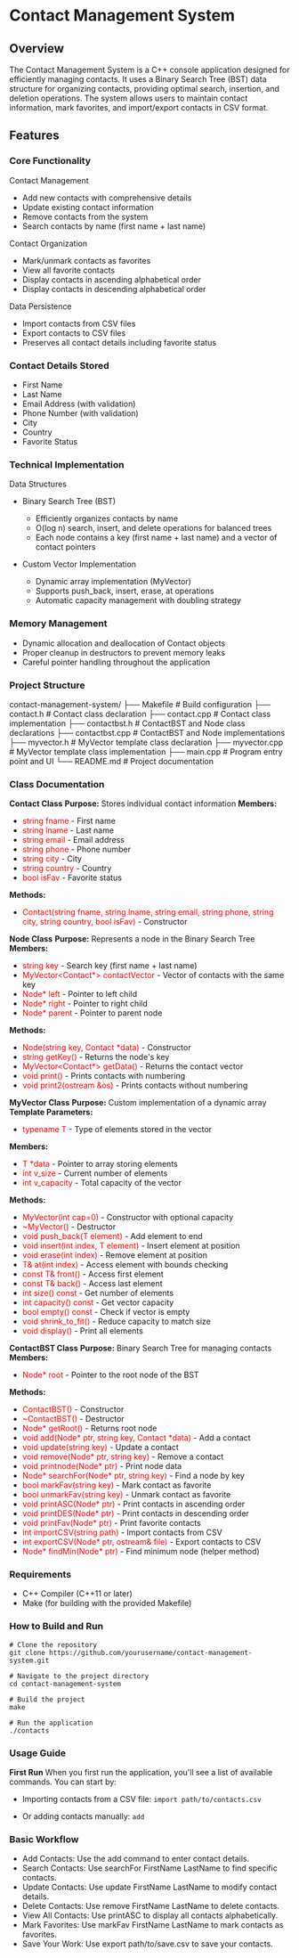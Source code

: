 # Contact Management System

## Overview
The Contact Management System is a C++ console application designed for efficiently managing contacts. It uses a Binary Search Tree (BST) data structure for organizing contacts, providing optimal search, insertion, and deletion operations. The system allows users to maintain contact information, mark favorites, and import/export contacts in CSV format.

## Features
### Core Functionality

Contact Management

- Add new contacts with comprehensive details
- Update existing contact information
- Remove contacts from the system
- Search contacts by name (first name + last name)


Contact Organization

- Mark/unmark contacts as favorites
- View all favorite contacts
- Display contacts in ascending alphabetical order
- Display contacts in descending alphabetical order


Data Persistence

- Import contacts from CSV files
- Export contacts to CSV files
- Preserves all contact details including favorite status

### Contact Details Stored

- First Name
- Last Name
- Email Address (with validation)
- Phone Number (with validation)
- City
- Country
- Favorite Status

### Technical Implementation
Data Structures

- Binary Search Tree (BST)

    - Efficiently organizes contacts by name
    - O(log n) search, insert, and delete operations for balanced trees
    - Each node contains a key (first name + last name) and a vector of contact pointers


- Custom Vector Implementation

    - Dynamic array implementation (MyVector)
    - Supports push_back, insert, erase, at operations
    - Automatic capacity management with doubling strategy

### Memory Management

- Dynamic allocation and deallocation of Contact objects
- Proper cleanup in destructors to prevent memory leaks
- Careful pointer handling throughout the application

### Project Structure
contact-management-system/
├── Makefile                # Build configuration
├── contact.h               # Contact class declaration
├── contact.cpp             # Contact class implementation
├── contactbst.h            # ContactBST and Node class declarations
├── contactbst.cpp          # ContactBST and Node implementations
├── myvector.h              # MyVector template class declaration
├── myvector.cpp            # MyVector template class implementation
├── main.cpp                # Program entry point and UI
└── README.md               # Project documentation

### Class Documentation
__Contact Class__
__Purpose:__ Stores individual contact information
**Members:**

* <span style="color:red">string fname</span> - First name
* <span style="color:red">string lname</span> - Last name
* <span style="color:red">string email</span> - Email address
* <span style="color:red">string phone</span> - Phone number
* <span style="color:red">string city</span> - City
* <span style="color:red">string country</span> - Country
* <span style="color:red">bool isFav</span> - Favorite status

**Methods:**

* <span style="color:red">Contact(string fname, string lname, string email, string phone, string city, string country, bool isFav)</span> - Constructor

**Node Class**
**Purpose:** Represents a node in the Binary Search Tree
**Members:**

* <span style="color:red">string key</span> - Search key (first name + last name)
* <span style="color:red">MyVector<Contact*> contactVector</span> - Vector of contacts with the same key
* <span style="color:red">Node* left</span> - Pointer to left child
* <span style="color:red">Node* right</span> - Pointer to right child
* <span style="color:red">Node* parent</span> - Pointer to parent node

**Methods:**

* <span style="color:red">Node(string key, Contact *data)</span> - Constructor
* <span style="color:red">string getKey()</span> - Returns the node's key
* <span style="color:red">MyVector<Contact*> getData()</span> - Returns the contact vector
* <span style="color:red">void print()</span> - Prints contacts with numbering
* <span style="color:red">void print2(ostream &os)</span> - Prints contacts without numbering

**MyVector Class**
**Purpose:** Custom implementation of a dynamic array
**Template Parameters:**

* <span style="color:red">typename T</span> - Type of elements stored in the vector

**Members:**

* <span style="color:red">T *data</span> - Pointer to array storing elements
* <span style="color:red">int v_size</span> - Current number of elements
* <span style="color:red">int v_capacity</span> - Total capacity of the vector

**Methods:**

* <span style="color:red">MyVector(int cap=0)</span> - Constructor with optional capacity
* <span style="color:red">~MyVector()</span> - Destructor
* <span style="color:red">void push_back(T element)</span> - Add element to end
* <span style="color:red">void insert(int index, T element)</span> - Insert element at position
* <span style="color:red">void erase(int index)</span> - Remove element at position
* <span style="color:red">T& at(int index)</span> - Access element with bounds checking
* <span style="color:red">const T& front()</span> - Access first element
* <span style="color:red">const T& back()</span> - Access last element
* <span style="color:red">int size() const</span> - Get number of elements
* <span style="color:red">int capacity() const</span> - Get vector capacity
* <span style="color:red">bool empty() const</span> - Check if vector is empty
* <span style="color:red">void shrink_to_fit()</span> - Reduce capacity to match size
* <span style="color:red">void display()</span> - Print all elements

**ContactBST Class**
**Purpose:** Binary Search Tree for managing contacts
**Members:**

* <span style="color:red">Node* root</span> - Pointer to the root node of the BST

**Methods:**

* <span style="color:red">ContactBST()</span> - Constructor
* <span style="color:red">~ContactBST()</span> - Destructor
* <span style="color:red">Node* getRoot()</span> - Returns root node
* <span style="color:red">void add(Node* ptr, string key, Contact *data)</span> - Add a contact
* <span style="color:red">void update(string key)</span> - Update a contact
* <span style="color:red">void remove(Node* ptr, string key)</span> - Remove a contact
* <span style="color:red">void printnode(Node* ptr)</span> - Print node data
* <span style="color:red">Node* searchFor(Node* ptr, string key)</span> - Find a node by key
* <span style="color:red">bool markFav(string key)</span> - Mark contact as favorite
* <span style="color:red">bool unmarkFav(string key)</span> - Unmark contact as favorite
* <span style="color:red">void printASC(Node* ptr)</span> - Print contacts in ascending order
* <span style="color:red">void printDES(Node* ptr)</span> - Print contacts in descending order
* <span style="color:red">void printFav(Node* ptr)</span> - Print favorite contacts
* <span style="color:red">int importCSV(string path)</span> - Import contacts from CSV
* <span style="color:red">int exportCSV(Node* ptr, ostream& file)</span> - Export contacts to CSV
* <span style="color:red">Node* findMin(Node* ptr)</span> - Find minimum node (helper method)

### Requirements

* C++ Compiler (C++11 or later)
* Make (for building with the provided Makefile)

### How to Build and Run

```
# Clone the repository
git clone https://github.com/yourusername/contact-management-system.git

# Navigate to the project directory
cd contact-management-system

# Build the project
make

# Run the application
./contacts 
```

### Usage Guide
**First Run**
When you first run the application, you'll see a list of available commands. You can start by:

* Importing contacts from a CSV file:
`import path/to/contacts.csv`

* Or adding contacts manually:
`add`

### Basic Workflow

* Add Contacts: Use the add command to enter contact details.
* Search Contacts: Use searchFor FirstName LastName to find specific contacts.
* Update Contacts: Use update FirstName LastName to modify contact details.
* Delete Contacts: Use remove FirstName LastName to delete contacts.
* View All Contacts: Use printASC to display all contacts alphabetically.
* Mark Favorites: Use markFav FirstName LastName to mark contacts as favorites.
* Save Your Work: Use export path/to/save.csv to save your contacts.